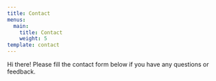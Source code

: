 ```yaml
---
title: Contact
menus:
  main:
    title: Contact
    weight: 5
template: contact
---
```

Hi there! Please fill the contact form below if you have any questions or feedback.
